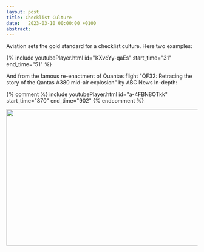 ```yaml
---
layout: post
title: Checklist Culture
date:   2023-03-10 00:00:00 +0100
abstract: 
---
```


Aviation sets the gold standard for a checklist culture. Here two examples:

{% include youtubePlayer.html id="KXvcYy-qaEs" start_time="31" end_time="51" %}

And from the famous re-enactment of Quantas flight "QF32: Retracing the story of the Qantas A380 mid-air explosion" by ABC News In-depth:

{% comment %} include youtubePlayer.html id="a-4FBN8OTkk" start_time="870" end_time="902" {% endcomment %}

<a href="https://www.youtube.com/watch?v=a-4FBN8OTkk&start=871" target="_blank"><img width="640" height="360" class="" src="https://i3.ytimg.com/vi/a-4FBN8OTkk/maxresdefault.jpg" alt=""></a>

